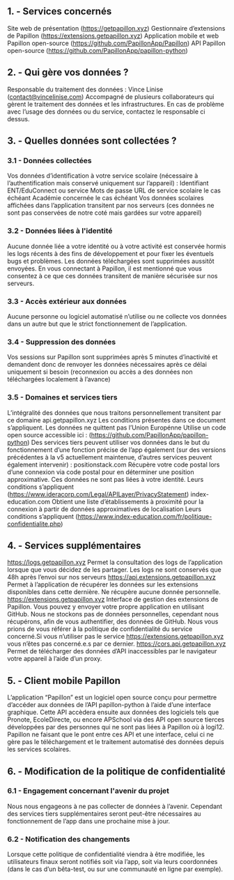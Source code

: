 ## 1. - Services concernés
Site web de présentation (https://getpapillon.xyz)
Gestionnaire d’extensions de Papillon (https://extensions.getpapillon.xyz)
Application mobile et web Papillon open-source (https://github.com/PapillonApp/Papillon)
API Papillon open-source (https://github.com/PapillonApp/papillon-python)

## 2. - Qui gère vos données ?
Responsable du traitement des données : Vince Linise (contact@vincelinise.com) Accompagné de plusieurs collaborateurs qui gèrent le traitement des données et les infrastructures. En cas de problème avec l’usage des données ou du service, contactez le responsable ci dessus.

## 3. - Quelles données sont collectées ?
### 3.1 - Données collectées
Vos données d’identification à votre service scolaire (nécessaire à l’authentification mais conservé uniquement sur l’appareil) : Identifiant ENT/EduConnect ou service Mots de passe URL de service scolaire le cas échéant Académie concernée le cas échéant
Vos données scolaires affichées dans l’application transitent par nos serveurs (ces données ne sont pas conservées de notre coté mais gardées sur votre appareil)
### 3.2 - Données liées à l'identité
Aucune donnée liée a votre identité ou à votre activité est conservée hormis les logs récents à des fins de développement et pour fixer les éventuels bugs et problèmes. Les données téléchargées sont supprimées aussitôt envoyées. En vous connectant à Papillon, il est mentionné que vous consentez à ce que ces données transitent de manière sécurisée sur nos serveurs.
### 3.3 - Accès extérieur aux données
Aucune personne ou logiciel automatisé n’utilise ou ne collecte vos données dans un autre but que le strict fonctionnement de l’application.
### 3.4 - Suppression des données
Vos sessions sur Papillon sont supprimées après 5 minutes d’inactivité et demandent donc de renvoyer les données nécessaires après ce délai uniquement si besoin (reconnexion ou accès a des données non téléchargées localement à l’avance)
### 3.5 - Domaines et services tiers
L’intégralité des données que nous traitons personnellement transitent par ce domaine api.getpapillon.xyz Les conditions présentes dans ce document s’appliquent. Les données ne quittent pas l’Union Europénne Utilise un code open source accessible ici : (https://github.com/PapillonApp/papillon-python)
Des services tiers peuvent utiliser vos données dans le but du fonctionnement d’une fonction précise de l’app également (sur des versions précédentes à la v5 actuellement maintenue, d’autres services peuvent également intervenir) : positionstack.com Récupère votre code postal lors d’une connexion via code postal pour en déterminer une position approximative. Ces données ne sont pas liées à votre identité. Leurs conditions s’appliquent (https://www.ideracorp.com/Legal/APILayer/PrivacyStatement)
index-education.com Obtient une liste d’établissements à proximité pour la connexion à partir de données approximatives de localisation Leurs conditions s’appliquent (https://www.index-education.com/fr/politique-confidentialite.php)

## 4. - Services supplémentaires
https://logs.getpapillon.xyz
Permet la consultation des logs de l’application lorsque que vous décidez de les partager. Les logs ne sont conservés que 48h après l’envoi sur nos serveurs
https://api.extensions.getpapillon.xyz
Permet à l’application de récupérer les données sur les extensions disponibles dans cette dernière. Ne récupère aucune donnée personnelle.
https://extensions.getpapillon.xyz
Interface de gestion des extensions de Papillon. Vous pouvez y envoyer votre propre application en utilisant GitHub. Nous ne stockons pas de données personnelles, cependant nous récupérons, afin de vous authentifier, des données de GitHub. Nous vous prions de vous référer à la politique de confidentialité du service concerné.Si vous n’utiliser pas le service https://extensions.getpapillon.xyz vous n’êtes pas concerné.e.s par ce dernier.
https://cors.api.getpapillon.xyz
Permet de télécharger des données d’API inaccessibles par le navigateur votre appareil à l’aide d’un proxy.

## 5. - Client mobile Papillon
L’application “Papillon” est un logiciel open source conçu pour permettre d’accéder aux données de l’API papillon-python à l’aide d’une interface graphique. Cette API accèdera ensuite aux données des logiciels tels que Pronote, EcoleDirecte, ou encore APSchool via des API open source tierces développées par des personnes qui ne sont pas liées à Papillon où à logi12. Papillon ne faisant que le pont entre ces API et une interface, celui ci ne gère pas le téléchargement et le traitement automatisé des données depuis les services scolaires.

## 6. -  Modification de la politique de confidentialité
### 6.1 - Engagement concernant l'avenir du projet
Nous nous engageons à ne pas collecter de données à l’avenir. Cependant des services tiers supplémentaires seront peut-être nécessaires au fonctionnement de l’app dans une prochaine mise à jour.
### 6.2 - Notification des changements
Lorsque cette politique de confidentialité viendra à être modifiée, les utilisateurs finaux seront notifiés soit via l’app, soit via leurs coordonnées (dans le cas d’un bêta-test, ou sur une communauté en ligne par exemple).